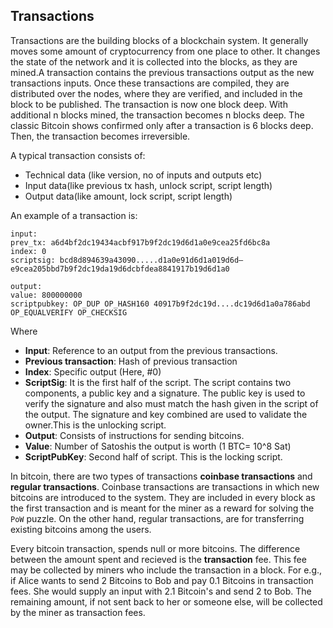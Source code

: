 ## Transactions

Transactions are the building blocks of a blockchain system.
It generally moves some amount of cryptocurrency from one place to other. It changes the state of the network and it is collected into the blocks, as they are mined.A transaction contains the previous transactions output as the new transactions inputs. 
Once these transactions are compiled, they are distributed over the nodes, where they are verified,
and included in the block to be published. The transaction is now one block deep. With additional n blocks mined, the transaction becomes n blocks deep. The classic Bitcoin shows confirmed only after a transaction is 6 blocks deep. Then, the transaction becomes irreversible.

A typical transaction consists of:
*	Technical data (like version, no of inputs and outputs etc)
*	Input data(like previous tx hash, unlock script, script length)
*	Output data(like amount, lock script, script length)


 An example of a transaction is: 
```
input:
prev_tx: a6d4bf2dc19434acbf917b9f2dc19d6d1a0e9cea25fd6bc8a
index: 0
scriptsig: bcd8d894639a43090.....d1a0e91d6d1a019d6d–e9cea205bbd7b9f2dc19da19d6dcbfdea8841917b19d6d1a0

output:
value: 800000000
scriptpubkey: OP_DUP OP_HASH160 40917b9f2dc19d....dc19d6d1a0a786abd OP_EQUALVERIFY OP_CHECKSIG
```
Where
* **Input**: Reference to an output from the previous transactions.
* **Previous transaction**: Hash of previous transaction
* **Index**: Specific output (Here, #0)
* **ScriptSig**: It is the first half of the script. The script contains two components, a public key and a signature. The public key is used to verify the signature and also must match the hash given in the script of the output. The signature and key combined are used to validate the owner.This is the unlocking script.
* **Output**: Consists of instructions for sending bitcoins.
* **Value**: Number of Satoshis the output is worth (1 BTC= 10\^8 Sat)
* **ScriptPubKey**: Second half of script. This is the locking script.

In bitcoin, there are two types of transactions **coinbase transactions** and **regular transactions**. Coinbase transactions are transactions in which new bitcoins are introduced to the system. They are included in every block as the first transaction and is meant for the miner as a reward for solving the ```PoW``` puzzle. On the other hand, regular transactions, are for transferring existing bitcoins among the users.

Every bitcoin transaction, spends null or more bitcoins. The difference between the amount spent and recieved is the **transaction** fee. This fee may be collected by miners who include the transaction in a block. For e.g., if Alice wants to send 2 Bitcoins to Bob and pay 0.1 Bitcoins in transaction fees. She would supply an input with 2.1 Bitcoin's and send 2 to Bob. The remaining amount, if not sent back to her or someone else, will be collected by the miner as transaction fees.


